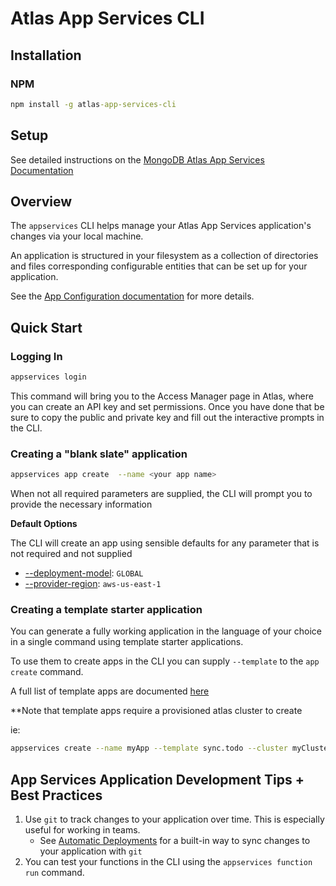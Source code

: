 # Atlas App Services CLI

## Installation

### NPM

```cmd
npm install -g atlas-app-services-cli
```

## Setup

See detailed instructions on the [MongoDB Atlas App Services Documentation](https://www.mongodb.com/docs/atlas/app-services/cli/)

## Overview

The `appservices` CLI helps manage your Atlas App Services application's changes via your local machine.

An application is structured in your filesystem as a collection of directories and files corresponding configurable entities that can be set up for your application.

See the [App Configuration documentation](https://www.mongodb.com/docs/atlas/app-services/reference/config/#app-configuration) for more details.

## Quick Start

### Logging In
```bash
appservices login
```
This command will bring you to the Access Manager page in Atlas, where you can create an API key and set permissions.  Once you have done that be sure to copy the public and private key and fill out the interactive prompts in the CLI.

### Creating a "blank slate" application

```bash
appservices app create  --name <your app name>
```

When not all required parameters are supplied, the CLI will prompt you to provide the necessary information

**Default Options**

The CLI will create an app using sensible defaults for any parameter that is not required and not supplied

- [--deployment-model](https://www.mongodb.com/docs/atlas/app-services/apps/deployment-models-and-regions/#deployment-models): `GLOBAL`
- [--provider-region](https://www.mongodb.com/docs/atlas/app-services/apps/deployment-models-and-regions/#cloud-deployment-regions): `aws-us-east-1`


### Creating a template starter application

You can generate a fully working application in the language of your choice in a single command using template starter applications.

To use them to create apps in the CLI you can supply `--template` to the `app create` command.

A full list of template apps are documented [here](https://www.mongodb.com/docs/atlas/app-services/reference/template-apps/#template-apps-available)

**Note that template apps require a provisioned atlas cluster to create

ie:

```bash
appservices create --name myApp --template sync.todo --cluster myCluster1
```

## App Services Application Development Tips + Best Practices

1. Use `git` to track changes to your application over time. This is especially useful for working in teams.
    - See [Automatic Deployments](https://www.mongodb.com/docs/atlas/app-services/apps/#automate-deployment) for a built-in way to sync changes to your application with `git`
2. You can test your functions in the CLI using the `appservices function run` command.